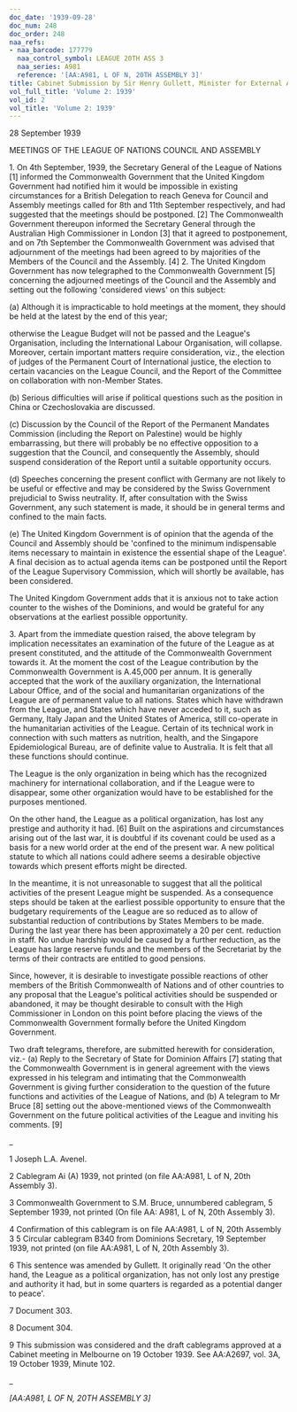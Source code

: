 ```yaml
---
doc_date: '1939-09-28'
doc_num: 248
doc_order: 248
naa_refs:
- naa_barcode: 177779
  naa_control_symbol: LEAGUE 20TH ASS 3
  naa_series: A981
  reference: '[AA:A981, L OF N, 20TH ASSEMBLY 3]'
title: Cabinet Submission by Sir Henry Gullett, Minister for External Affairs
vol_full_title: 'Volume 2: 1939'
vol_id: 2
vol_title: 'Volume 2: 1939'
---
```


28 September 1939

MEETINGS OF THE LEAGUE OF NATIONS COUNCIL AND ASSEMBLY

1\. On 4th September, 1939, the Secretary General of the League of Nations [1] informed the Commonwealth Government that the United Kingdom Government had notified him it would be impossible in existing circumstances for a British Delegation to reach Geneva for Council and Assembly meetings called for 8th and 11th September respectively, and had suggested that the meetings should be postponed. [2] The Commonwealth Government thereupon informed the Secretary General through the Australian High Commissioner in London [3] that it agreed to postponement, and on 7th September the Commonwealth Government was advised that adjournment of the meetings had been agreed to by majorities of the Members of the Council and the Assembly. [4] 2. The United Kingdom Government has now telegraphed to the Commonwealth Government [5] concerning the adjourned meetings of the Council and the Assembly and setting out the following 'considered views' on this subject:

(a) Although it is impracticable to hold meetings at the moment, they should be held at the latest by the end of this year;

otherwise the League Budget will not be passed and the League's Organisation, including the International Labour Organisation, will collapse. Moreover, certain important matters require consideration, viz., the election of judges of the Permanent Court of International justice, the election to certain vacancies on the League Council, and the Report of the Committee on collaboration with non-Member States.

(b) Serious difficulties will arise if political questions such as the position in China or Czechoslovakia are discussed.

(c) Discussion by the Council of the Report of the Permanent Mandates Commission (including the Report on Palestine) would be highly embarrassing, but there will probably be no effective opposition to a suggestion that the Council, and consequently the Assembly, should suspend consideration of the Report until a suitable opportunity occurs.

(d) Speeches concerning the present conflict with Germany are not likely to be useful or effective and may be considered by the Swiss Government prejudicial to Swiss neutrality. If, after consultation with the Swiss Government, any such statement is made, it should be in general terms and confined to the main facts.

(e) The United Kingdom Government is of opinion that the agenda of the Council and Assembly should be 'confined to the minimum indispensable items necessary to maintain in existence the essential shape of the League'. A final decision as to actual agenda items can be postponed until the Report of the League Supervisory Commission, which will shortly be available, has been considered.

The United Kingdom Government adds that it is anxious not to take action counter to the wishes of the Dominions, and would be grateful for any observations at the earliest possible opportunity.

3\. Apart from the immediate question raised, the above telegram by implication necessitates an examination of the future of the League as at present constituted, and the attitude of the Commonwealth Government towards it. At the moment the cost of the League contribution by the Commonwealth Government is A.45,000 per annum. It is generally accepted that the work of the auxiliary organization, the International Labour Office, and of the social and humanitarian organizations of the League are of permanent value to all nations. States which have withdrawn from the League, and States which have never acceded to it, such as Germany, Italy Japan and the United States of America, still co-operate in the humanitarian activities of the League. Certain of its technical work in connection with such matters as nutrition, health, and the Singapore Epidemiological Bureau, are of definite value to Australia. It is felt that all these functions should continue.

The League is the only organization in being which has the recognized machinery for international collaboration, and if the League were to disappear, some other organization would have to be established for the purposes mentioned.

On the other hand, the League as a political organization, has lost any prestige and authority it had. [6] Built on the aspirations and circumstances arising out of the last war, it is doubtful if its covenant could be used as a basis for a new world order at the end of the present war. A new political statute to which all nations could adhere seems a desirable objective towards which present efforts might be directed.

In the meantime, it is not unreasonable to suggest that all the political activities of the present League might be suspended. As a consequence steps should be taken at the earliest possible opportunity to ensure that the budgetary requirements of the League are so reduced as to allow of substantial reduction of contributions by States Members to be made. During the last year there has been approximately a 20 per cent. reduction in staff. No undue hardship would be caused by a further reduction, as the League has large reserve funds and the members of the Secretariat by the terms of their contracts are entitled to good pensions.

Since, however, it is desirable to investigate possible reactions of other members of the British Commonwealth of Nations and of other countries to any proposal that the League's political activities should be suspended or abandoned, it may be thought desirable to consult with the High Commissioner in London on this point before placing the views of the Commonwealth Government formally before the United Kingdom Government.

Two draft telegrams, therefore, are submitted herewith for consideration, viz.- (a) Reply to the Secretary of State for Dominion Affairs [7] stating that the Commonwealth Government is in general agreement with the views expressed in his telegram and intimating that the Commonwealth Government is giving further consideration to the question of the future functions and activities of the League of Nations, and (b) A telegram to Mr Bruce [8] setting out the above-mentioned views of the Commonwealth Government on the future political activities of the League and inviting his comments. [9]

 _

1 Joseph L.A. Avenel.

2 Cablegram Ai (A) 1939, not printed (on file AA:A981, L of N, 20th Assembly 3).

3 Commonwealth Government to S.M. Bruce, unnumbered cablegram, 5 September 1939, not printed (On file AA: A981, L of N, 20th Assembly 3).

4 Confirmation of this cablegram is on file AA:A981, L of N, 20th Assembly 3 5 Circular cablegram B340 from Dominions Secretary, 19 September 1939, not printed (on file AA:A981, L of N, 20th Assembly 3).

6 This sentence was amended by Gullett. It originally read 'On the other hand, the League as a political organization, has not only lost any prestige and authority it had, but in some quarters is regarded as a potential danger to peace'.

7 Document 303.

8 Document 304.

9 This submission was considered and the draft cablegrams approved at a Cabinet meeting in Melbourne on 19 October 1939. See AA:A2697, vol. 3A, 19 October 1939, Minute 102.

_

 _[AA:A981, L OF N, 20TH ASSEMBLY 3]_